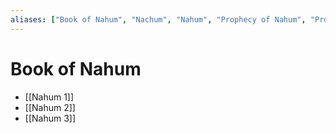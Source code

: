 ```yaml
---
aliases: ["Book of Nahum", "Nachum", "Nahum", "Prophecy of Nahum", "Prophetia Nahum", "Ναούμ", "נחום"]
---
```



# Book of Nahum
- [[Nahum 1]]
- [[Nahum 2]]
- [[Nahum 3]]

